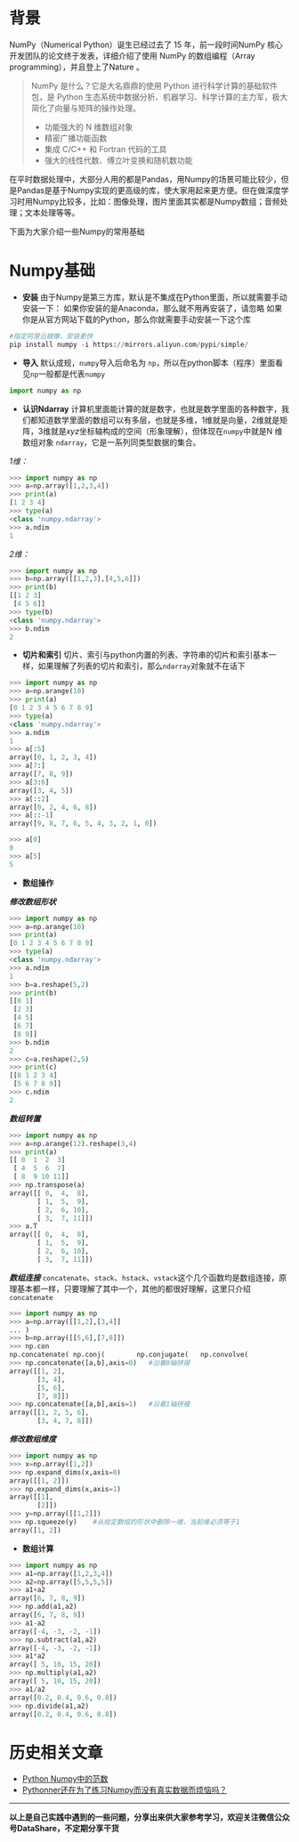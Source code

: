 # 背景
NumPy（Numerical Python）诞生已经过去了 15 年，前一段时间NumPy 核心开发团队的论文终于发表，详细介绍了使用 NumPy 的数组编程（Array programming），并且登上了Nature 。

>NumPy 是什么？它是大名鼎鼎的使用 Python 进行科学计算的基础软件包，是 Python 生态系统中数据分析、机器学习、科学计算的主力军，极大简化了向量与矩阵的操作处理。
>- 功能强大的 N 维数组对象
>- 精密广播功能函数
>- 集成 C/C++ 和 Fortran 代码的工具
>- 强大的线性代数、傅立叶变换和随机数功能

在平时数据处理中，大部分人用的都是Pandas，用Numpy的场景可能比较少，但是Pandas是基于Numpy实现的更高级的库，使大家用起来更方便。但在做深度学习时用Numpy比较多，比如：图像处理，图片里面其实都是Numpy数组；音频处理；文本处理等等。

下面为大家介绍一些Numpy的常用基础
# Numpy基础
- **安装**
由于Numpy是第三方库，默认是不集成在Python里面，所以就需要手动安装一下：
如果你安装的是Anaconda，那么就不用再安装了，请忽略
如果你是从官方网站下载的Python，那么你就需要手动安装一下这个库
```python
#指定阿里云镜像，安装更快
pip install numpy -i https://mirrors.aliyun.com/pypi/simple/   
```

- **导入**
默认成规，`numpy`导入后命名为 `np`，所以在python脚本（程序）里面看见`np`一般都是代表`numpy`
```python
import numpy as np   
```
- **认识Ndarray**
计算机里面能计算的就是数字，也就是数学里面的各种数字，我们都知道数学里面的数组可以有多层，也就是多维，1维就是向量，2维就是矩阵，3维就是$x y z$坐标轴构成的空间（形象理解），但体现在`numpy`中就是N 维数组对象 `ndarray`，它是一系列同类型数据的集合。

*1维：*
```python
>>> import numpy as np
>>> a=np.array([1,2,3,4])
>>> print(a)
[1 2 3 4]
>>> type(a)
<class 'numpy.ndarray'>
>>> a.ndim
1
```
*2维：*
```python
>>> import numpy as np
>>> b=np.array([[1,2,3],[4,5,6]])
>>> print(b)
[[1 2 3]
 [4 5 6]]
>>> type(b)
<class 'numpy.ndarray'>
>>> b.ndim
2
```
- **切片和索引**
切片、索引与python内置的列表、字符串的切片和索引基本一样，如果理解了列表的切片和索引，那么`ndarray`对象就不在话下
```python
>>> import numpy as np
>>> a=np.arange(10)
>>> print(a)
[0 1 2 3 4 5 6 7 8 9]
>>> type(a)
<class 'numpy.ndarray'>
>>> a.ndim
1
>>> a[:5]
array([0, 1, 2, 3, 4])
>>> a[7:]
array([7, 8, 9])
>>> a[3:6]
array([3, 4, 5])
>>> a[::2]
array([0, 2, 4, 6, 8])
>>> a[::-1]
array([9, 8, 7, 6, 5, 4, 3, 2, 1, 0])

>>> a[0]
0
>>> a[5]
5
```
- **数组操作**

***修改数组形状***
```python
>>> import numpy as np
>>> a=np.arange(10)
>>> print(a)
[0 1 2 3 4 5 6 7 8 9]
>>> type(a)
<class 'numpy.ndarray'>
>>> a.ndim
1
>>> b=a.reshape(5,2)
>>> print(b)
[[0 1]
 [2 3]
 [4 5]
 [6 7]
 [8 9]]
>>> b.ndim
2
>>> c=a.reshape(2,5)
>>> print(c)
[[0 1 2 3 4]
 [5 6 7 8 9]]
>>> c.ndim
2
```
***数组转置***
```python
>>> import numpy as np
>>> a=np.arange(12).reshape(3,4)
>>> print(a)
[[ 0  1  2  3]
 [ 4  5  6  7]
 [ 8  9 10 11]]
>>> np.transpose(a)
array([[ 0,  4,  8],
       [ 1,  5,  9],
       [ 2,  6, 10],
       [ 3,  7, 11]])
>>> a.T
array([[ 0,  4,  8],
       [ 1,  5,  9],
       [ 2,  6, 10],
       [ 3,  7, 11]])
```
***数组连接***
`concatenate`、`stack`、`hstack`、`vstack`这个几个函数均是数组连接，原理基本都一样，只要理解了其中一个，其他的都很好理解，这里只介绍`concatenate`
```python
>>> import numpy as np
>>> a=np.array([[1,2],[3,4]]
... )
>>> b=np.array([[5,6],[7,8]])
>>> np.con
np.concatenate( np.conj(        np.conjugate(   np.convolve(
>>> np.concatenate([a,b],axis=0)   #沿着0轴拼接
array([[1, 2],
       [3, 4],
       [5, 6],
       [7, 8]])
>>> np.concatenate([a,b],axis=1)   #沿着1轴拼接
array([[1, 2, 5, 6],
       [3, 4, 7, 8]])
```
***修改数组维度***
```python
>>> import numpy as np
>>> x=np.array([1,2])
>>> np.expand_dims(x,axis=0)
array([[1, 2]])
>>> np.expand_dims(x,axis=1)
array([[1],
       [2]])
>>> y=np.array([[1,2]])
>>> np.squeeze(y)    #从给定数组的形状中删除一维，当前维必须等于1
array([1, 2])
```
- **数组计算**
```python
>>> import numpy as np
>>> a1=np.array([1,2,3,4])
>>> a2=np.array([5,5,5,5])
>>> a1+a2
array([6, 7, 8, 9])
>>> np.add(a1,a2)
array([6, 7, 8, 9])
>>> a1-a2
array([-4, -3, -2, -1])
>>> np.subtract(a1,a2)
array([-4, -3, -2, -1])
>>> a1*a2
array([ 5, 10, 15, 20])
>>> np.multiply(a1,a2)
array([ 5, 10, 15, 20])
>>> a1/a2
array([0.2, 0.4, 0.6, 0.8])
>>> np.divide(a1,a2)
array([0.2, 0.4, 0.6, 0.8])
```
# 历史相关文章
- [Python Numpy中的范数](https://www.jianshu.com/p/343618e8e455)
- [Pythonner还在为了练习Numpy而没有真实数据而烦恼吗？](https://www.jianshu.com/p/2f0ae9dd31a3)
**************************************************************************
**以上是自己实践中遇到的一些问题，分享出来供大家参考学习，欢迎关注微信公众号DataShare，不定期分享干货**
